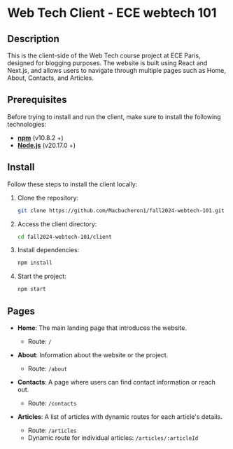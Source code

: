 # Web Tech Client - ECE webtech 101

## Description

This is the client-side of the Web Tech course project at ECE Paris, designed for blogging purposes. The website is built using React and Next.js, and allows users to navigate through multiple pages such as Home, About, Contacts, and Articles.

## Prerequisites

Before trying to install and run the client, make sure to install the following technologies:

- **[npm](https://docs.npmjs.com/cli/v10/commands/npm-install)** (v10.8.2 +)
- **[Node.js](https://nodejs.org/en/download/package-manager)** (v20.17.0 +)

## Install

Follow these steps to install the client locally:

1. Clone the repository:

    ```bash
    git clone https://github.com/Macbucheron1/fall2024-webtech-101.git
    ```

2. Access the client directory:

    ```bash
    cd fall2024-webtech-101/client
    ```

3. Install dependencies:

    ```bash
    npm install
    ```

4. Start the project:

    ```bash
    npm start
    ```

## Pages

- **Home**: The main landing page that introduces the website.
    - Route: `/`

- **About**: Information about the website or the project.
    - Route: `/about`

- **Contacts**: A page where users can find contact information or reach out.
    - Route: `/contacts`

- **Articles**: A list of articles with dynamic routes for each article's details.
    - Route: `/articles`
    - Dynamic route for individual articles: `/articles/:articleId`

